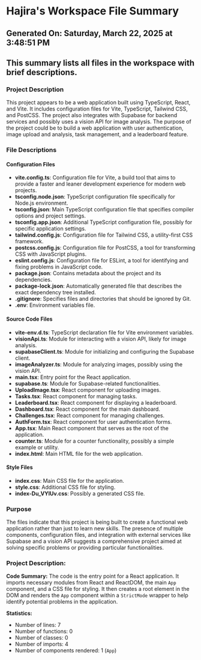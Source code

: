 # Hajira's Workspace File Summary
## Generated On: Saturday, March 22, 2025 at 3:48:51 PM
This summary lists all files in the workspace with brief descriptions.
---
### Project Description
This project appears to be a web application built using TypeScript, React, and Vite. It includes configuration files for Vite, TypeScript, Tailwind CSS, and PostCSS. The project also integrates with Supabase for backend services and possibly uses a vision API for image analysis. The purpose of the project could be to build a web application with user authentication, image upload and analysis, task management, and a leaderboard feature.

### File Descriptions

#### Configuration Files
- **vite.config.ts**: Configuration file for Vite, a build tool that aims to provide a faster and leaner development experience for modern web projects.
- **tsconfig.node.json**: TypeScript configuration file specifically for Node.js environment.
- **tsconfig.json**: Main TypeScript configuration file that specifies compiler options and project settings.
- **tsconfig.app.json**: Additional TypeScript configuration file, possibly for specific application settings.
- **tailwind.config.js**: Configuration file for Tailwind CSS, a utility-first CSS framework.
- **postcss.config.js**: Configuration file for PostCSS, a tool for transforming CSS with JavaScript plugins.
- **eslint.config.js**: Configuration file for ESLint, a tool for identifying and fixing problems in JavaScript code.
- **package.json**: Contains metadata about the project and its dependencies.
- **package-lock.json**: Automatically generated file that describes the exact dependency tree installed.
- **.gitignore**: Specifies files and directories that should be ignored by Git.
- **.env**: Environment variables file.

#### Source Code Files
- **vite-env.d.ts**: TypeScript declaration file for Vite environment variables.
- **visionApi.ts**: Module for interacting with a vision API, likely for image analysis.
- **supabaseClient.ts**: Module for initializing and configuring the Supabase client.
- **imageAnalyzer.ts**: Module for analyzing images, possibly using the vision API.
- **main.tsx**: Entry point for the React application.
- **supabase.ts**: Module for Supabase-related functionalities.
- **UploadImage.tsx**: React component for uploading images.
- **Tasks.tsx**: React component for managing tasks.
- **Leaderboard.tsx**: React component for displaying a leaderboard.
- **Dashboard.tsx**: React component for the main dashboard.
- **Challenges.tsx**: React component for managing challenges.
- **AuthForm.tsx**: React component for user authentication forms.
- **App.tsx**: Main React component that serves as the root of the application.
- **counter.ts**: Module for a counter functionality, possibly a simple example or utility.
- **index.html**: Main HTML file for the web application.

#### Style Files
- **index.css**: Main CSS file for the application.
- **style.css**: Additional CSS file for styling.
- **index-Du_VYlUv.css**: Possibly a generated CSS file.

### Purpose
The files indicate that this project is being built to create a functional web application rather than just to learn new skills. The presence of multiple components, configuration files, and integration with external services like Supabase and a vision API suggests a comprehensive project aimed at solving specific problems or providing particular functionalities. 
### Project Description:
 **Code Summary:**
The code is the entry point for a React application. It imports necessary modules from React and ReactDOM, the main `App` component, and a CSS file for styling. It then creates a root element in the DOM and renders the `App` component within a `StrictMode` wrapper to help identify potential problems in the application.

**Statistics:**
- Number of lines: 7
- Number of functions: 0
- Number of classes: 0
- Number of imports: 4
- Number of components rendered: 1 (`App`)
